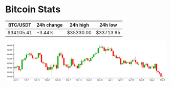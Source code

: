 # Bitcoin Stats

BTC/USDT|24h change|24h high|24h low|
|---|---|---|---|
|$34105.41|-3.44%|$35330.00|$33713.95|

<img src="./chart.svg">
